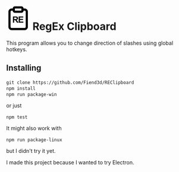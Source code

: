 # <img src="assets/icon_black.png" alt="RECLibboard" style="width: 64px;"/> RegEx Clipboard
This program allows you to change direction of slashes using global hotkeys. 

## Installing

```
git clone https://github.com/Fiend3d/REClipboard
npm install 
npm run package-win
```
or just
```
npm test
```
It might also work with 
```
npm run package-linux
```
but I didn't try it yet. 

I made this project because I wanted to try Electron. 

